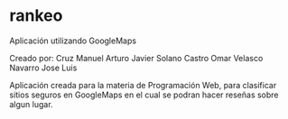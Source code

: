 rankeo
======

Aplicación utilizando GoogleMaps

Creado por:
Cruz Manuel Arturo Javier
Solano Castro Omar
Velasco Navarro Jose Luis


Aplicación creada para la materia de Programación Web, para clasificar sitios seguros en GoogleMaps en el cual se podran hacer reseñas sobre algun lugar.
